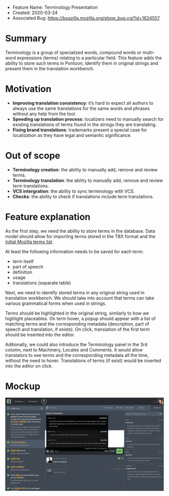 - Feature Name: Terminology Presentation
- Created: 2020-03-24
- Associated Bug: https://bugzilla.mozilla.org/show_bug.cgi?id=1624557

# Summary

Terminology is a group of specialized words, compound words or multi-word expressions (terms) relating to a particular field. This feature adds the ability to store such terms in Pontoon, identify them in original strings and present them in the translation workbench.

# Motivation

- **Improving translation consistency**: it’s hard to expect all authors to always use the same translations for the same words and phrases without any help from the tool.
- **Speeding up translation process**: localizers need to manually search for existing translations of terms found in the strings they are translating.
- **Fixing brand translations**: trademarks present a special case for localization as they have legal and semantic significance.

# Out of scope

- **Terminology creation**: the ability to manually add, remove and review terms.
- **Terminology translation**: the ability to manually add, remove and review term translations.
- **VCS intergration**: the ability to sync terminology with VCS.
- **Checks**: the ability to check if translations include term translations.

# Feature explanation

As the first step, we need the ability to store terms in the database. Data model should allow for importing terms stored in the TBX format and the [initial Mozilla terms list](https://docs.google.com/spreadsheets/d/1MAPD8WBnstR6pwKbNEDKOpw5CTPnl3qAobDgomdmtdY/edit?ts=5e79126c#gid=1146590716).

At least the following information needs to be saved for each term:
- term itself
- part of speech
- definition
- usage
- translations (separate table)

Next, we need to identify stored terms in any original string used in translation workbench. We should take into account that terms can take various grammatical forms when used in strings.

Terms should be highlighted in the original string, similarly to how we highlight placeables. On term hover, a popup should appear with a list of matching terms and the corresponding metadata (description, part of speech and translation, if exists). On click, translation of the first term should be inserted into the editor.

Aditionally, we could also introduce the Terminology panel in the 3rd column, next to Machinery, Locales and Comments. It would allow translators to see terms and the corresponding metadata all the time, without the need to hover. Translations of terms (if exist) would be inserted into the editor on click.

# Mockup

![](0101/mockup.png)
